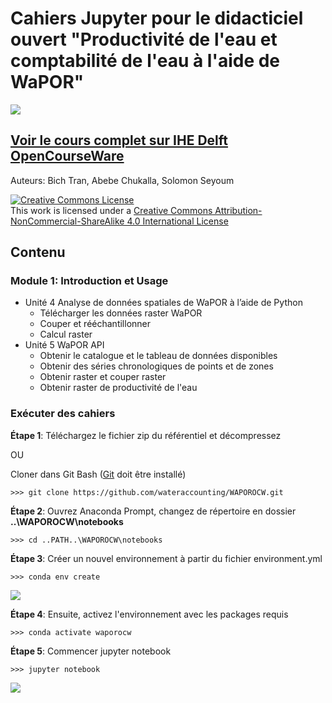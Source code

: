 # Cahiers Jupyter pour le didacticiel ouvert "Productivité de l'eau et comptabilité de l'eau à l'aide de WaPOR"
![](http://www.fao.org/typo3temp/pics/93f49ce381.jpg)
## [Voir le cours complet sur IHE Delft OpenCourseWare](https://ocw.un-ihe.org/course/view.php?id=117&section=0)

Auteurs: Bich Tran, Abebe Chukalla, Solomon Seyoum

<html>
  <head>
    <a rel="license" href="http://creativecommons.org/licenses/by-nc-sa/4.0/"><img alt="Creative Commons License" style="border-width:0" src="https://i.creativecommons.org/l/by-nc-sa/4.0/88x31.png" /></a><br />This work is licensed under a <a rel="license" href="http://creativecommons.org/licenses/by-nc-sa/4.0/">Creative Commons Attribution-NonCommercial-ShareAlike 4.0 International License</a>
  </head>
</html>

## Contenu

### Module 1: Introduction et Usage

- Unité 4 Analyse de données spatiales de WaPOR à l’aide de Python 
    * Télécharger les données raster WaPOR
    * Couper et rééchantillonner
    * Calcul raster
- Unité 5 WaPOR API
    * Obtenir le catalogue et le tableau de données disponibles
    * Obtenir des séries chronologiques de points et de zones
    * Obtenir raster et couper raster
    * Obtenir raster de productivité de l'eau 

### Exécuter des cahiers

**Étape 1**: Téléchargez le fichier zip du référentiel et décompressez 

OU

Cloner dans Git Bash ([Git](https://git-scm.com/) doit être installé)

    >>> git clone https://github.com/wateraccounting/WAPOROCW.git


**Étape 2**: Ouvrez Anaconda Prompt, changez de répertoire en dossier **..\WAPOROCW\notebooks**

    >>> cd ..PATH..\WAPOROCW\notebooks
    
**Étape 3**: Créer un nouvel environnement à partir du fichier environment.yml

    >>> conda env create
    
![](./create_env.PNG)

**Étape 4**: Ensuite, activez l'environnement avec les packages requis

    >>> conda activate waporocw
  
**Étape 5**: Commencer jupyter notebook

    >>> jupyter notebook
    
![](./activate_env.PNG)
